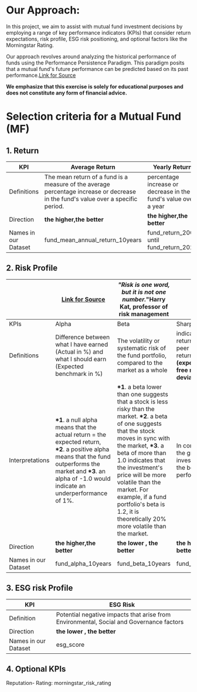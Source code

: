 # Our Approach:  

In this project, we aim to assist with mutual fund investment decisions by employing a range of key performance indicators (KPIs) that consider return expectations, risk profile, ESG risk positioning, and optional factors like the Morningstar Rating.

Our approach revolves around analyzing the historical performance of funds using the Performance Persistence Paradigm. This paradigm posits that a mutual fund's future performance can be predicted based on its past performance.[Link for Source](https://www.researchgate.net/publication/325115723_A_Review_of_Performance_Indicators_of_Mutual_Funds)


__We emphasize that this exercise is solely for educational purposes and does not constitute any form of financial advice.__

# Selection criteria for a Mutual Fund (MF)

## __1. Return__

|KPI|Average Return|Yearly Return |
|---|---|---|
|Definitions|The mean return of a fund is a measure of the average percentage increase or decrease in the fund's value over a specific period.|percentage increase or decrease in the fund's value over a year|
|Direction |__the higher,the better__|__the higher,the better__|
|Names in our Dataset| fund_mean_annual_return_10years|fund_return_2006 until fund_return_2020 |

## __2. Risk Profile__ 
||[Link for Source](https://www.investopedia.com/investing/measure-mutual-fund-risk/)| _"Risk is one word, but it is not one number._"Harry Kat, professor of risk management  |[Link for Source](https://www.forbes.com/advisor/investing/sharpe-ratio/#:~:text=The%20Sharpe%20Ratio%20is%20calculated,a%20measure%20of%20its%20volatility.) |
|---|---|---|---|
|KPIs|Alpha|Beta|Sharpe Ratio|
|Definitions| Difference between what I have earned (Actual in %) and what I should earn (Expected benchmark in %) | The volatility or systematic risk of the fund portfolio, compared to the market as a whole| indicates risk-adjusted return. Use to compare peer with same level of return  *__Sharpe Ratio = (expected return –  risk-free rate) / Standard deviation__|
|Interpretations|__*1__. a null alpha means that the actual return = the expected return, __*2__. a positive alpha means that the fund outperforms the market and __*3__. an alpha of -1.0 would indicate an underperformance of 1%. |__*1__. a beta lower than one suggests that a stock is less risky than the market. __*2__. a beta of one suggests that the stock moves in sync with the market,  __*3__. a beta of more than 1.0 indicates that the investment's price will be more volatile than the market. For example, if a fund portfolio's beta is 1.2, it is theoretically 20% more volatile than the market.| In comparison to peers, the greater an investment's Sharpe ratio, the better its risk-adjusted performance|
|Direction |__the higher,the better__| __the lower , the better__|__the higher the ratio, the better__| 
|Names in our Dataset|fund_alpha_10years|fund_beta_10years|fund_sharpe_ratio_10years	| 

## __3. ESG risk Profile__ 


|KPI|ESG Risk|
|---|---|
|Definition| Potential negative impacts that arise from Environmental, Social and Governance factors |
|Direction|__the lower , the better__|
|Names in our Dataset|esg_score|

## __4. Optional KPIs__ 

Reputation- Rating: morningstar_risk_rating
